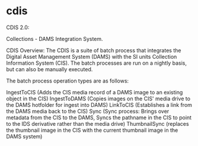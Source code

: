 # cdis
CDIS 2.0:

Collections - DAMS Integration System.

CDIS Overview:
The CDIS is a suite of batch process that integrates the Digital Asset Management System (DAMS) with the SI units Collection Information System (CIS).
The batch processes are run on a nightly basis, but can also be manually executed.
  
The batch process operation types are as follows:

IngestToCIS   (Adds the CIS media record of a DAMS image to an existing object in the CIS)
IngestToDAMS  (Copies images on the CIS' media drive to the DAMS hotfolder for ingest into DAMS)
LinkToCIS     (Establishes a link from the DAMS media back to the CIS)
Sync          (Sync process: Brings over metadata from the CIS to the DAMS, Syncs the pathname in the CIS to point to the IDS derivative rather than the media drive) 
ThumbnailSync (replaces the thumbnail image in the CIS with the current thumbnail image in the DAMS system)



